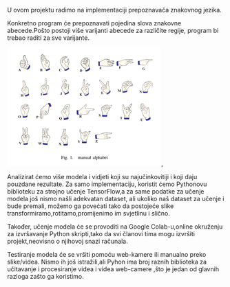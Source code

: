 U ovom projektu radimo na implementaciji prepoznavača znakovnog jezika.

Konkretno program će prepoznavati pojedina slova znakovne abecede.Pošto postoji više varijanti abecede za različite regije, program bi trebao raditi za sve varijante.

![alt text](hands.png "Title"),

Analizirat ćemo više modela i vidjeti koji su najučinkovitiji i koji daju pouzdane rezultate. Za samo implementaciju, koristit ćemo Pythonovu biblioteku za strojno učenje TensorFlow,a za same podatke za učenje modela još nismo našli adekvatan dataset, ali ukoliko naš dataset za učenje i bude premali, možemo ga povećati tako da postojeće slike transformiramo,rotitamo,promijenimo im svjetlinu i slično.



Također, učenje modela će se provoditi na Google Colab-u,online okruženju za izvršavanje Python skripti,tako da svi članovi tima mogu izvršiti projekt,neovisno o njihovoj snazi računala. 

Testiranje modela će se vršiti pomoću web-kamere ili manualno preko slike/videa.
Nismo ih još istražili,ali Pyhon ima broj raznih biblioteka za učitavanje i procesiranje videa i videa web-camere ,što je jedan od glavnih razloga zašto ga koristimo.

